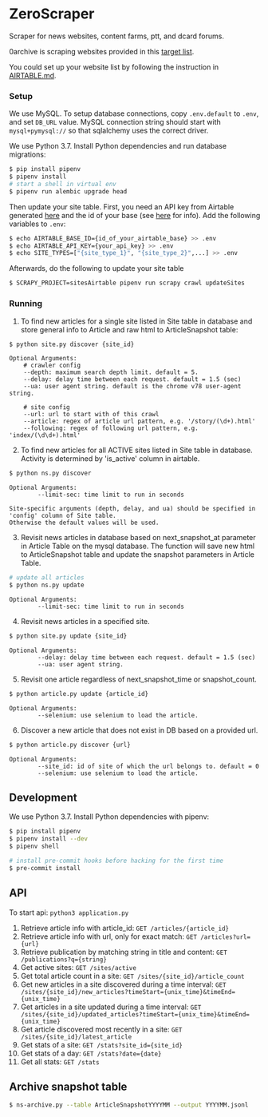 # ZeroScraper
Scraper for news websites, content farms, ptt, and dcard forums.

0archive is scraping websites provided in this [target list](https://airtable.com/tbl3DrYs5mXgl0EV9/viw2cuXweY8OxNkX6?blocks=hide).

You could set up your website list by following the instruction in [AIRTABLE.md](AIRTABLE.md).
### Setup

We use MySQL.  To setup database connections, copy `.env.default` to `.env`, and set `DB_URL` value.  MySQL connection string should start with `mysql+pymysql://` so that sqlalchemy uses the correct driver.

We use Python 3.7.  Install Python dependencies and run database migrations:

```sh
$ pip install pipenv
$ pipenv install
# start a shell in virtual env
$ pipenv run alembic upgrade head
```

Then update your site table.  First, you need an API key from Airtable generated [here](https://airtable.com/account) and the id of your base (see [here](https://airtable.com/api) for info).  Add the following variables to `.env`:
```sh
$ echo AIRTABLE_BASE_ID={id_of_your_airtable_base} >> .env
$ echo AIRTABLE_API_KEY={your_api_key} >> .env
$ echo SITE_TYPES=["{site_type_1}", "{site_type_2}",...] >> .env
```
Afterwards, do the following to update your site table
```sh
$ SCRAPY_PROJECT=sitesAirtable pipenv run scrapy crawl updateSites
```

### Running
1. To find new articles for a single site listed in Site table in database and store general info to Article and raw html to ArticleSnapshot table:

```sh
$ python site.py discover {site_id}
```
    Optional Arguments:
        # crawler config
        --depth: maximum search depth limit. default = 5.
        --delay: delay time between each request. default = 1.5 (sec)
        --ua: user agent string. default is the chrome v78 user-agent string.

        # site config
        --url: url to start with of this crawl
        --article: regex of article url pattern, e.g. '/story/(\d+).html'
        --following: regex of following url pattern, e.g. 'index/(\d\d+).html'

2. To find new articles for all ACTIVE sites listed in Site table in database. Activity is determined by 'is_active' column in airtable.
```sh
$ python ns.py discover
```

    Optional Arguments:
            --limit-sec: time limit to run in seconds

    Site-specific arguments (depth, delay, and ua) should be specified in 'config' column of Site table.
    Otherwise the default values will be used.

3. Revisit news articles in database based on next_snapshot_at parameter in Article Table on the mysql database.
The function will save new html to ArticleSnapshot table and update the snapshot parameters in Article Table.
```sh
# update all articles
$ python ns.py update
```
    Optional Arguments:
            --limit-sec: time limit to run in seconds


4. Revisit news articles in a specified site.
```sh
$ python site.py update {site_id}
```
    Optional Arguments:
            --delay: delay time between each request. default = 1.5 (sec)
            --ua: user agent string.

5. Revisit one article regardless of next_snapshot_time or snapshot_count.
```sh
$ python article.py update {article_id}
```
    Optional Arguments:
            --selenium: use selenium to load the article.

6. Discover a new article that does not exist in DB based on a provided url.
```sh
$ python article.py discover {url}
```
    Optional Arguments:
            --site_id: id of site of which the url belongs to. default = 0
            --selenium: use selenium to load the article.


## Development

We use Python 3.7.  Install Python dependencies with pipenv:

```sh
$ pip install pipenv
$ pipenv install --dev
$ pipenv shell

# install pre-commit hooks before hacking for the first time
$ pre-commit install
```
## API
To start api: `python3 application.py`
1. Retrieve article info with article_id: `GET /articles/{article_id}`
2. Retrieve article info with url, only for exact match: `GET /articles?url={url}`
3. Retrieve publication by matching string in title and content: `GET /publications?q={string}`
4. Get active sites: `GET /sites/active`
5. Get total article count in a site: `GET /sites/{site_id}/article_count`
6. Get new articles in a site discovered during a time interval: `GET /sites/{site_id}/new_articles?timeStart={unix_time}&timeEnd={unix_time}`
7. Get articles in a site updated during a time interval: `GET /sites/{site_id}/updated_articles?timeStart={unix_time}&timeEnd={unix_time}`
8. Get article discovered most recently in a site: `GET /sites/{site_id}/latest_article`
9. Get stats of a site: `GET /stats?site_id={site_id}`
10. Get stats of a day: `GET /stats?date={date}`
11. Get all stats: `GET /stats`

## Archive snapshot table

```sh
$ ns-archive.py --table ArticleSnapshotYYYYMM --output YYYYMM.jsonl
```
